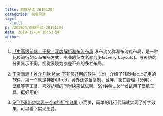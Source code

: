 ```yaml
---
title: 前端早读-20191204
categories: 前端早读
tags:
  - null
p: /2019Q4/前端早读-20191204
date: 2019-12-04 10:53:54
author:
---
```

1. [「中高级前端」干货！深度解析瀑布流布局](https://juejin.im/post/5ddb7a7c51882573520fb185)
瀑布流又称瀑布流式布局，是一种比较流行的页面布局方式，专业的英文名称为[Masonry Layouts]。与传统的分页显示不同，视觉表现为参差不齐的多栏布局。

2. [干货满满！推介几款 Mac 下非常好用的软件（上）](https://juejin.im/post/5de664e5f265da33b82bcfce)
介绍了11款Mac上好用的软件，第一个就是神器Alfred，另外还包括复制、截屏、窗口管理（分屏）、壁纸等等工具，喜欢折腾的同学快来试试啊。5分钟后...(o^^o)试用了壁纸工具，挺好用的

3. [5行代码带你实现一个js的打字效果](https://juejin.im/post/5ddf55835188257313541581)
小而美，简单的几行代码就实现了打字效果，可以看下实现思路。